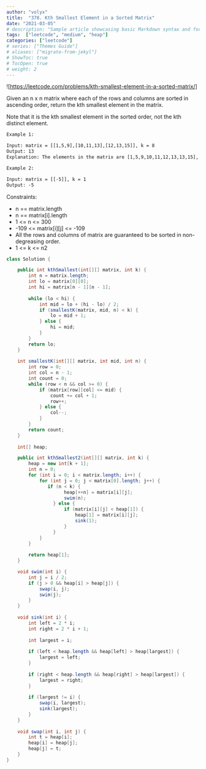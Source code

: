 ```yaml
---
author: "volyx"
title:  "378. Kth Smallest Element in a Sorted Matrix"
date: "2021-03-05"
# description: "Sample article showcasing basic Markdown syntax and formatting for HTML elements."
tags:  ["leetcode", "medium", "heap"]
categories: ["leetcode"]
# series: ["Themes Guide"]
# aliases: ["migrate-from-jekyl"]
# ShowToc: true
# TocOpen: true
# weight: 2
---
```


![https://leetcode.com/problems/kth-smallest-element-in-a-sorted-matrix/]

Given an n x n matrix where each of the rows and columns are sorted in ascending order, return the kth smallest element in the matrix.

Note that it is the kth smallest element in the sorted order, not the kth distinct element.

```txt
Example 1:

Input: matrix = [[1,5,9],[10,11,13],[12,13,15]], k = 8
Output: 13
Explanation: The elements in the matrix are [1,5,9,10,11,12,13,13,15], and the 8th smallest number is 13

Example 2:

Input: matrix = [[-5]], k = 1
Output: -5
```

Constraints:

- n == matrix.length
- n == matrix[i].length
- 1 <= n <= 300
- -109 <= matrix[i][j] <= -109
- All the rows and columns of matrix are guaranteed to be sorted in non-degreasing order.
- 1 <= k <= n2

```java
class Solution {

    public int kthSmallest(int[][] matrix, int k) {
        int n = matrix.length;
        int lo = matrix[0][0];
        int hi = matrix[n - 1][n - 1];
        
        while (lo < hi) {
            int mid = lo + (hi - lo) / 2;
            if (smallestK(matrix, mid, n) < k) {
                lo = mid + 1;
            } else {
                hi = mid;
            }
        }
        return lo;
    }
    
    int smallestK(int[][] matrix, int mid, int n) {
        int row = 0;
        int col = n - 1;
        int count = 0;
        while (row < n && col >= 0) {
            if (matrix[row][col] <= mid) {
                count += col + 1;
                row++;
            } else {
                col--;
            }
        }
        return count;
    }
    
    int[] heap;

    public int kthSmallest2(int[][] matrix, int k) {
        heap = new int[k + 1];
        int n = 0;
        for (int i = 0; i < matrix.length; i++) {
            for (int j = 0; j < matrix[0].length; j++) {
               if (n < k) {
                     heap[++n] = matrix[i][j];
                     swim(n);
                 } else {
                     if (matrix[i][j] < heap[1]) {
                         heap[1] = matrix[i][j];
                         sink(1);
                     }
                 } 
            }
        }
        
        return heap[1];
    }

    void swim(int i) {
        int j = i / 2;
        if (j > 0 && heap[i] > heap[j]) {
            swap(i, j);
            swim(j);
        }
    }
    
    void sink(int i) {
        int left = 2 * i;
        int right = 2 * i + 1;
        
        int largest = i;
        
        if (left < heap.length && heap[left] > heap[largest]) {
            largest = left;
        }
        
        if (right < heap.length && heap[right] > heap[largest]) {
            largest = right;
        }
        
        if (largest != i) {
            swap(i, largest);
            sink(largest);
        }
    }
    
    void swap(int i, int j) {
        int t = heap[i];
        heap[i] = heap[j];
        heap[j] = t;
    }
}
